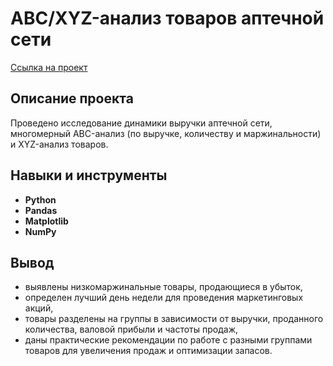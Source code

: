 # ABC/XYZ-анализ товаров аптечной сети

[Ссылка на проект](https://github.com/runinred/Analysis/blob/main/ABC%20analysis/ABC_analysis.ipynb)

## Описание проекта

Проведено исследование динамики выручки аптечной сети, многомерный ABC-анализ (по выручке, количеству и маржинальности) и XYZ-анализ товаров.


## Навыки и инструменты

- **Python**
- **Pandas**
- **Matplotlib**
- **NumPy**




## Вывод

- выявлены низкомаржинальные товары, продающиеся в убыток,
- определен лучший день недели для проведения маркетинговых акций,
- товары разделены на группы в зависимости от выручки, проданного количества, валовой прибыли и частоты продаж,
- даны практические рекомендации по работе с разными группами товаров для увеличения продаж и оптимизации запасов.

